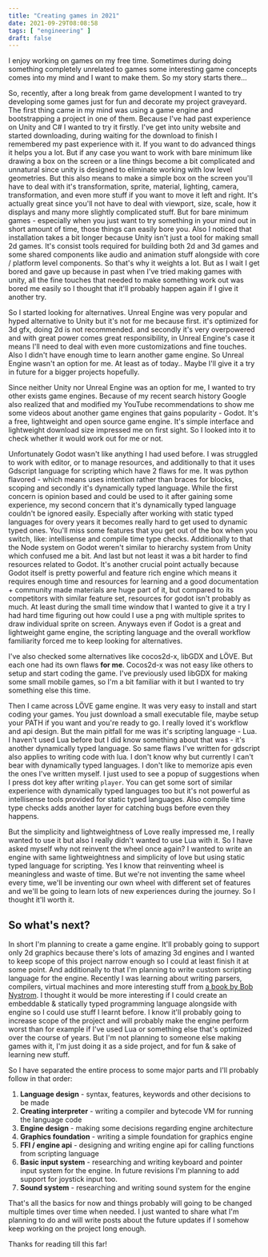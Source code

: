 ```yaml
---
title: "Creating games in 2021"
date: 2021-09-29T08:08:58
tags: [ "engineering" ]
draft: false
---
```


I enjoy working on games on my free time. Sometimes during doing something completely unrelated to games some interesting game concepts comes into my mind and I want to make them. So my story starts there...

So, recently, after a long break from game development I wanted to try developing some games just for fun and decorate my project graveyard. The first thing came in my mind was using a game engine and bootstrapping a project in one of them. Because I've had past experience on Unity and C# I wanted to try it firstly. I've get into unity website and started downloading, during waiting for the download to finish I remembered my past experience with it. If you want to do advanced things it helps you a lot. But if any case you want to work with bare minimum like drawing a box on the screen or a line things become a bit complicated and unnatural since unity is designed to eliminate working with low level geometries. But this also means to make a simple box on the screen you'll have to deal with it's transformation, sprite, material, lighting, camera, transformation, and even more stuff if you want to move it left and right. It's actually great since you'll not have to deal with viewport, size, scale, how it displays and many more slightly complicated stuff. But for bare minimum games - especially when you just want to try something in your mind out in short amount of time, those things can easily bore you. Also I noticed that installation takes a bit longer because Unity isn't just a tool for making small 2d games. It's consist tools required for building both 2d and 3d games and some shared components like audio and animation stuff alongside with core / platform level components. So that's why it weights a lot. But as I wait I get bored and gave up because in past when I've tried making games with unity, all the fine touches that needed to make something work out was bored me easily so I thought that it'll probably happen again if I give it another try.

So I started looking for alternatives. Unreal Engine was very popular and hyped alternative to Unity but it's not for me because first. it's optimized for 3d gfx, doing 2d is not recommended. and secondly it's very overpowered and with great power comes great responsibility, in Unreal Engine's case it means I'll need to deal with even more customizations and fine touches. Also I didn't have enough time to learn another game engine. So Unreal Engine wasn't an option for me. At least as of today.. Maybe I'll give it a try in future for a bigger projects hopefully.

Since neither Unity nor Unreal Engine was an option for me, I wanted to try other exists game engines. Because of my recent search history Google also realized that and modified my YouTube recommendations to show me some videos about another game engines that gains popularity - Godot. It's a free, lightweight and open source game engine. It's simple interface and lightweight download size impressed me on first sight. So I looked into it to check whether it would work out for me or not.

Unfortunately Godot wasn't like anything I had used before. I was struggled to work with editor, or to manage resources, and additionally to that it uses Gdscript language for scripting which have 2 flaws for me. It was python flavored - which means uses intention rather than braces for blocks, scoping and secondly it's dynamically typed language. While the first concern is opinion based and could be used to it after gaining some experience, my second concern that it's dynamically typed language couldn't be ignored easily. Especially after working with static typed languages for overy years it becomes really hard to get used to dynamic typed ones. You'll miss some features that you get out of the box when you switch, like: intellisense and compile time type checks. Additionally to that the Node system on Godot weren't similar to hierarchy system from Unity which confused me a bit. And last but not least it was a bit harder to find resources related to Godot. It's another crucial point actually because Godot itself is pretty powerful and feature rich engine which means it requires enough time and resources for learning and a good documentation + community made materials are huge part of it, but compared to its competitors with similar feature set, resources for godot isn't probably as much. At least during the small time window that I wanted to give it a try I had hard time figuring out how could I use a png with multiple sprites to draw individual sprite on screen. Anyways even if Godot is a great and lightweight game engine, the scripting language and the overall workflow familiarity forced me to keep looking for alternatives.

I've also checked some alternatives like cocos2d-x, libGDX and LÖVE. But each one had its own flaws **for me**. Cocos2d-x was not easy like others to setup and start coding the game. I've previously used libGDX for making some small mobile games, so I'm a bit familiar with it but I wanted to try something else this time.

Then I came across LÖVE game engine. It was very easy to install and start coding your games. You just download a small executable file, maybe setup your PATH if you want and you're ready to go. I really loved it's workflow and api design. But the main pitfall for me was it's scripting language - Lua. I haven't used Lua before but I did know something about that was - it's another dynamically typed language. So same flaws I've written for gdscript also applies to writing code with lua. I don't know why but currently I can't bear with dynamically typed languages. I don't like to memorize apis even the ones I've written myself. I just used to see a popup of suggestions when I press dot key after writing `player`. You can get some sort of similar experience with dynamically typed languages too but it's not powerful as intellisense tools provided for static typed languages. Also compile time type checks adds another layer for catching bugs before even they happens.

But the simplicity and lightweightness of Love really impressed me, I really wanted to use it but also I really didn't wanted to use Lua with it. So I have asked myself why not reinvent the wheel once again? I wanted to write an engine with same lightweightness and simplicity of love but using static typed language for scripting. Yes I know that reinventing wheel is meaningless and waste of time. But we're not inventing the same wheel every time, we'll be inventing our own wheel with different set of features and we'll be going to learn lots of new experiences during the journey. So I thought it'll worth it.

## So what's next?

In short I'm planning to create a game engine. It'll probably going to support only 2d graphics because there's lots of amazing 3d engines and I wanted to keep scope of this project narrow enough so I could at least finish it at some point. And additionally to that I'm planning to write custom scripting language for the engine. Recently I was learning about writing parsers, compilers, virtual machines and more interesting stuff from [a book by Bob Nystrom](http://craftinginterpreters.com/). I thought it would be more interesting if I could create an embeddable & statically typed programming language alongside with engine so I could use stuff I learnt before. I know it'll probably going to increase scope of the project and will probably make the engine perform worst than for example if I've used Lua or something else that's optimized over the course of years. But I'm not planning to someone else making games with it, I'm just doing it as a side project, and for fun & sake of learning new stuff.

So I have separated the entire process to some major parts and I'll probably follow in that order:

1. **Language design** - syntax, features, keywords and other decisions to be made
2. **Creating interpreter** - writing a compiler and bytecode VM for running the language code
3. **Engine design** - making some decisions regarding engine architecture
4. **Graphics foundation** - writing a simple foundation for graphics engine
5. **FFI / engine api** - designing and writing engine api for calling functions from scripting language
6. **Basic input system** - researching and writing keyboard and pointer input system for the engine. In future revisions I'm planning to add support for joystick input too.
7. **Sound system** - researching and writing sound system for the engine

That's all the basics for now and things probably will going to be changed multiple times over time when needed. I just wanted to share what I'm planning to do and will write posts about the future updates if I somehow keep working on the project long enough.

Thanks for reading till this far!